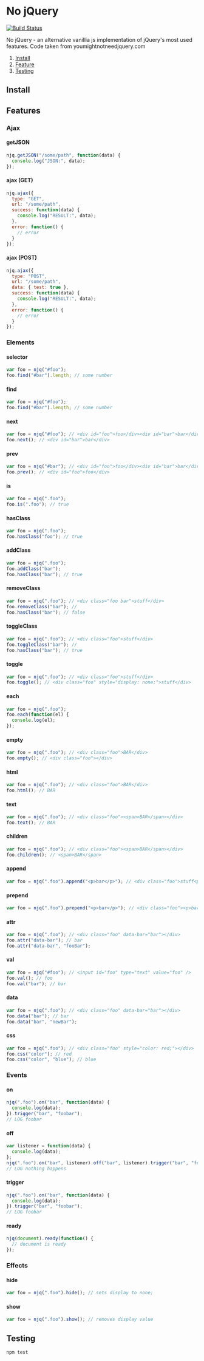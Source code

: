 # No jQuery

[![Build Status](https://travis-ci.org/scttdavs/njq.svg?branch=master)](https://travis-ci.org/scttdavs/njq)

No jQuery - an alternative vanillia js implementation of jQuery's most used features. Code taken from youmightnotneedjquery.com

1. [Install](#install)
1. [Feature](#features)
1. [Testing](#testing)

## Install


## Features

### Ajax

#### getJSON
```javascript
njq.getJSON("/some/path", function(data) {
  console.log("JSON:", data);
});
```

#### ajax (GET)
```javascript
njq.ajax({
  type: "GET",
  url: "/some/path",
  success: function(data) {
    console.log("RESULT:", data);
  },
  error: function() {
    // error
  }
});
```

#### ajax (POST)
```javascript
njq.ajax({
  type: "POST",
  url: "/some/path",
  data: { test: true },
  success: function(data) {
    console.log("RESULT:", data);
  },
  error: function() {
    // error
  }
});
```

### Elements

#### selector
```javascript
var foo = njq("#foo");
foo.find("#bar").length; // some number
```

#### find
```javascript
var foo = njq("#foo");
foo.find("#bar").length; // some number
```

#### next
```javascript
var foo = njq("#foo"); // <div id="foo">foo</div><div id="bar">bar</div>
foo.next(); // <div id="bar">bar</div>
```

#### prev
```javascript
var foo = njq("#bar"); // <div id="foo">foo</div><div id="bar">bar</div>
foo.prev(); // <div id="foo">foo</div>
```

#### is
```javascript
var foo = njq(".foo");
foo.is(".foo"); // true
```

#### hasClass
```javascript
var foo = njq(".foo");
foo.hasClass("foo"); // true
```

#### addClass
```javascript
var foo = njq(".foo");
foo.addClass("bar");
foo.hasClass("bar"); // true
```

#### removeClass
```javascript
var foo = njq(".foo"); // <div class="foo bar">stuff</div>
foo.removeClass("bar"); //
foo.hasClass("bar"); // false
```

#### toggleClass
```javascript
var foo = njq(".foo"); // <div class="foo">stuff</div>
foo.toggleClass("bar"); //
foo.hasClass("bar"); // true
```

#### toggle
```javascript
var foo = njq(".foo"); // <div class="foo">stuff</div>
foo.toggle(); // <div class="foo" style="display: none;">stuff</div>
```

#### each
```javascript
var foo = njq(".foo");
foo.each(function(el) {
  console.log(el);
});
```

#### empty
```javascript
var foo = njq(".foo"); // <div class="foo">BAR</div>
foo.empty(); // <div class="foo"></div>
```

#### html
```javascript
var foo = njq(".foo"); // <div class="foo">BAR</div>
foo.html(); // BAR
```

#### text
```javascript
var foo = njq(".foo"); // <div class="foo"><span>BAR</span></div>
foo.text(); // BAR
```

#### children
```javascript
var foo = njq(".foo"); // <div class="foo"><span>BAR</span></div>
foo.children(); // <span>BAR</span>
```

#### append
```javascript
var foo = njq(".foo").append("<p>bar</p>"); // <div class="foo">stuff<p>bar</p></div>
```

#### prepend
```javascript
var foo = njq(".foo").prepend("<p>bar</p>"); // <div class="foo"><p>bar</p>stuff</div>
```

#### attr
```javascript
var foo = njq(".foo"); // <div class="foo" data-bar="bar"></div>
foo.attr("data-bar"); // bar
foo.attr("data-bar", "fooBar");
```

#### val
```javascript
var foo = njq("#foo"); // <input id="foo" type="text" value="foo" />
foo.val(); // foo
foo.val("bar"); // bar
```

#### data
```javascript
var foo = njq(".foo"); // <div class="foo" data-bar="bar"></div>
foo.data("bar"); // bar
foo.data("bar", "newBar");
```

#### css
```javascript
var foo = njq(".foo"); // <div class="foo" style="color: red;"></div>
foo.css("color"); // red
foo.css("color", "blue"); // blue
```

### Events

#### on
```javascript
njq(".foo").on("bar", function(data) {
  console.log(data);
}).trigger("bar", "foobar");
// LOG foobar
```

#### off
```javascript
var listener = function(data) {
  console.log(data);
};
njq(".foo").on("bar", listener).off("bar", listener).trigger("bar", "foobar");
// LOG nothing happens
```

#### trigger
```javascript
njq(".foo").on("bar", function(data) {
  console.log(data);
}).trigger("bar", "foobar");
// LOG foobar
```

#### ready
```javascript
njq(document).ready(function() {
  // document is ready
});
```

### Effects

#### hide
```javascript
var foo = njq(".foo").hide(); // sets display to none;
```

#### show
```javascript
var foo = njq(".foo").show(); // removes display value
```

## Testing

`npm test`
